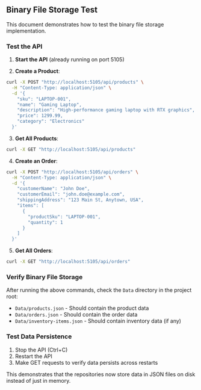 ## Binary File Storage Test

This document demonstrates how to test the binary file storage implementation.

### Test the API

1. **Start the API** (already running on port 5105)

2. **Create a Product**:

```bash
curl -X POST "http://localhost:5105/api/products" \
  -H "Content-Type: application/json" \
  -d '{
    "sku": "LAPTOP-001",
    "name": "Gaming Laptop",
    "description": "High-performance gaming laptop with RTX graphics",
    "price": 1299.99,
    "category": "Electronics"
  }'
```

3. **Get All Products**:

```bash
curl -X GET "http://localhost:5105/api/products"
```

4. **Create an Order**:

```bash
curl -X POST "http://localhost:5105/api/orders" \
  -H "Content-Type: application/json" \
  -d '{
    "customerName": "John Doe",
    "customerEmail": "john.doe@example.com",
    "shippingAddress": "123 Main St, Anytown, USA",
    "items": [
      {
        "productSku": "LAPTOP-001",
        "quantity": 1
      }
    ]
  }'
```

5. **Get All Orders**:

```bash
curl -X GET "http://localhost:5105/api/orders"
```

### Verify Binary File Storage

After running the above commands, check the `Data` directory in the project root:

- `Data/products.json` - Should contain the product data
- `Data/orders.json` - Should contain the order data
- `Data/inventory-items.json` - Should contain inventory data (if any)

### Test Data Persistence

1. Stop the API (Ctrl+C)
2. Restart the API
3. Make GET requests to verify data persists across restarts

This demonstrates that the repositories now store data in JSON files on disk instead of just in memory.
